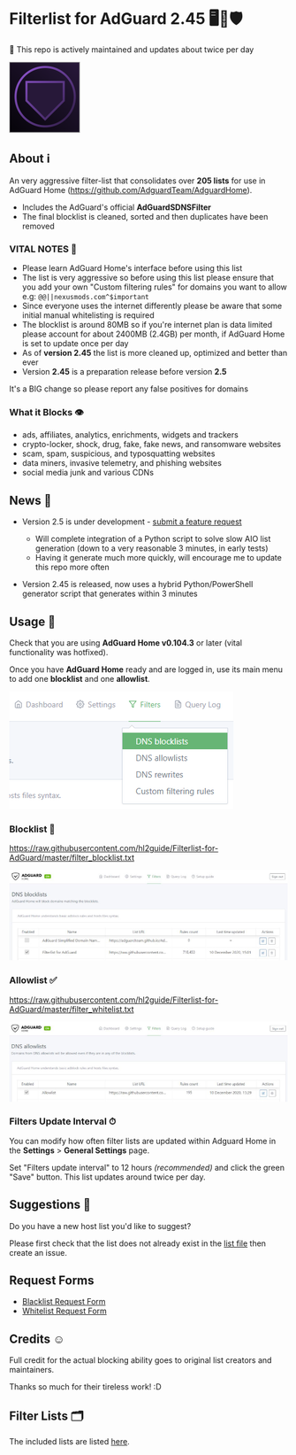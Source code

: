 # Filterlist for AdGuard 2.45 🖥💟🛡

💚 This repo is actively maintained and updates about twice per day

![Logo](https://raw.githubusercontent.com/hl2guide/Filterlist-for-AdGuard/master/Screenshots/Logo_AG.png)

## About ℹ

An very aggressive filter-list that consolidates over __205 lists__ for use in
AdGuard Home (https://github.com/AdguardTeam/AdguardHome).

* Includes the AdGuard's official **AdGuardSDNSFilter**
* The final blocklist is cleaned, sorted and then duplicates have been removed

### VITAL NOTES 👀

* Please learn AdGuard Home's interface before using this list
* The list is very aggressive so before using this list please ensure that you add your own
"Custom filtering rules" for domains you want to allow
e.g: `@@||nexusmods.com^$important`
* Since everyone uses the internet differently please be aware that some initial
manual whitelisting is required
* The blocklist is around 80MB so if you're internet plan is data limited please account for
about 2400MB (2.4GB) per month, if AdGuard Home is set to update once per day
* As of __version 2.45__ the list is more cleaned up, optimized and better than ever
* Version __2.45__ is a preparation release before version __2.5__

It's a BIG change so please report any false positives for domains

### What it Blocks 👁‍

* ads, affiliates, analytics, enrichments, widgets and trackers
* crypto-locker, shock, drug, fake, fake news, and ransomware websites
* scam, spam, suspicious, and typosquatting websites
* data miners, invasive telemetry, and phishing websites
* social media junk and various CDNs

## News 📰

* Version 2.5 is under development - [submit a feature request](https://github.com/hl2guide/Filterlist-for-AdGuard/issues/new?assignees=hl2guide&labels=enhancement&template=feature_request.md&title=2.5%20Request%20-%20)
  * Will complete integration of a Python script to solve slow AIO list generation
  (down to a very reasonable 3 minutes, in early tests)
  * Having it generate much more quickly, will encourage me to update this repo more often

* Version 2.45 is released, now uses a hybrid Python/PowerShell generator script that generates within 3 minutes

## Usage 📐

Check that you are using __AdGuard Home v0.104.3__ or later
(vital functionality was hotfixed).

Once you have __AdGuard Home__ ready and are logged in, use its main menu to add
one __blocklist__ and one __allowlist__.

![menu](https://raw.githubusercontent.com/hl2guide/Filterlist-for-AdGuard/master/Screenshots/example%20menu.PNG "Menu")

### Blocklist 🛑

https://raw.githubusercontent.com/hl2guide/Filterlist-for-AdGuard/master/filter_blocklist.txt

![menu](https://raw.githubusercontent.com/hl2guide/Filterlist-for-AdGuard/master/Screenshots/blocklist.JPG "Blocklist")

### Allowlist ✅

https://raw.githubusercontent.com/hl2guide/Filterlist-for-AdGuard/master/filter_whitelist.txt

![menu](https://raw.githubusercontent.com/hl2guide/Filterlist-for-AdGuard/master/Screenshots/allowlist.JPG "Whitelist")

### Filters Update Interval ⏱

You can modify how often filter lists are updated within Adguard Home in the
__Settings__ > __General Settings__ page.

Set "Filters update interval" to 12 hours _(recommended)_ and click the green "Save" button.
This list updates around twice per day.

## Suggestions 📌

Do you have a new host list you'd like to suggest?

Please first check that the list does not already exist in the
[list file](https://raw.githubusercontent.com/hl2guide/Filterlist-for-AdGuard/master/filter_list_URLs.txt)
then create an issue.

## Request Forms

* [Blacklist Request Form](https://docs.google.com/forms/d/1NrlR3yddEWhIkmKXV8VamBVka6SX7DLHX_WgpsqrtbE)
* [Whitelist Request Form](https://docs.google.com/forms/d/1mobsqVCIky61tHy13fFyGZBxdbjUmTi3EFkvvhoGIHg)

## Credits ☺️

Full credit for the actual blocking ability goes to original list creators and maintainers.

Thanks so much for their tireless work! :D

## Filter Lists 🗂️

The included lists are listed
[here](https://raw.githubusercontent.com/hl2guide/Filterlist-for-AdGuard/master/filter_list_URLs.txt).
